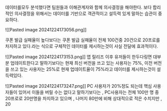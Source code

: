 
데이터를모두 분석했다면 팀원들과 이해관계자와 함께 의사결정을 해야한다.
보다 합리적인 의사결정을 위해서는 데이터를 기반으로 객관적이고 설득력 있게 말하는 습관이 중요하다.

![[Pasted image 20241224173056.png]]

쿠폰 발급 실패율이 높다보다는 쿠폰 발급 실패율이 전체 100건중 20건으로 20프로를 차지하고 있다.라는 식으로 구체적인 데이터를 제시하는것이 사실 전달에 효과적이다.

![[Pasted image 20241224173153.png]]
앱 릴리즈 이후 유저들이 한두다링면 대부분 업데이트한다고 말하기보다는 현재 최신 버전을 쓰고 있는 사용자는 75%, 이전 버전을 쓰고 있는 사용자는 25%로 현재 업데이트율이 75%라고 데이터를 제시하는것이 설득력있다.

![[Pasted image 20241224173247.png]]
PC 사용자가 20%정도 되는데 핵심 사용자들이 있어서 이들을 버릴 수는 없다고 말하기보다는 , 
PC사용자는 전체 100만 명 중 20프로로 20만명을 차지하고 있으며 , 나머지 80만에 비해 상대적으로 적은 수치지만 , 20

